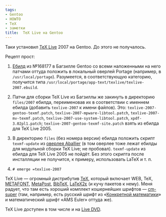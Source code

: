 ```yaml
---
tags:
- Gentoo
- HOWTO
- TeX
- заметки
title:  TeX Live на Gentoo
---
```


Таки установил [TeX Live][] 2007 на Gentoo. До этого не получалось.

Рецепт прост:

1.  [Ебилд][] из №168177 в Багзилле Gentoo со всеми наложенными на него
    патчами оттуда положить в локальный оверлей Portage (например, в
    `/usr/local/portage`). Разумеется, в соответствующую категорию,
    получится типа
    `/usr/local/portage/app-text/texlive/texlive-2007.ebuild`.

2.  Патчи для сборки TeX Live из Багзиллы же закинуть в директорию
    `files/2007` ебилда, переименовав их в соответствии с именнем ебилда
    (добавить `texlive-2007` к имени файлов). Это:
    `texlive-2007-gentoo-texmf.patch`,
    `texlive-2007-mpware-libtool.patch`, `texlive-2007-mv-texmf.patch`,
    `texlive-2007-use-system-libtool.patch`, `xpdf-3.02pl1.patch`;
    `texlive-2007-gentoo-texmf-site.patch` взять из ебилда для TeX
    Live 2005.

3.  В директорию `files` (без номера версии) ебилда положить скрипт
    `texmf-update` из [оверлея Aballier][] (в том оверлее тоже лежат
    ебилды для модульной сборки TeX Live; не пробовал). `texmf-update`
    из ебилда для TeX Live 2005 не пойдёт. Без этого скрипта после
    инсталляции не получится, к примеру, использовать LaTeX и т. п.

4.  `# emerge =texlive-2007`

TeX Live — огромный дистрибутив [TeX][], который включает WEB, TeX,
[METAFONT][], [MetaPost][], [BibTeX][], [LaTeX2ε][] (и кучу пакетов к
нему). Меня радует, что там есть хороший комплект кошернейших шрифтов —
[cm-super][] (там, например, есть русский шрифт из «[Конкретной
математики][]» и математический шрифт «AMS Euler» оттуда же).

TeX Live доступен в том числе и на [Live DVD][].

  [TeX Live]: https://web.archive.org/web/20071022153712/http://www.tug.org/texlive/
  [Ебилд]: https://web.archive.org/web/20071022153712/http://bugs.gentoo.org/show_bug.cgi?id=168177
  [оверлея Aballier]: https://web.archive.org/web/20071022153712/http://overlays.gentoo.org/dev/aballier/browser/texlive-overlay/app-text/texlive-core/files/texmf-update
  [TeX]: https://web.archive.org/web/20071022153712/http://ru.wikipedia.org/wiki/TeX
  [METAFONT]: https://web.archive.org/web/20071022153712/http://ru.wikipedia.org/wiki/METAFONT
  [MetaPost]: https://web.archive.org/web/20071022153712/http://ru.wikipedia.org/wiki/MetaPost
  [BibTeX]: https://web.archive.org/web/20071022153712/http://ru.wikipedia.org/wiki/BibTeX
  [LaTeX2ε]: https://web.archive.org/web/20071022153712/http://ru.wikipedia.org/wiki/LaTeX
  [cm-super]: https://web.archive.org/web/20071022153712/http://tug.ctan.org/cgi-bin/ctanPackageInformation.py?id=cm-super
  [Конкретной математики]: https://web.archive.org/web/20071022153712/http://ru.wikipedia.org/wiki/Конкретная_математика
  [Live DVD]: https://web.archive.org/web/20071022153712/http://www.tug.org/texlive/acquire.html